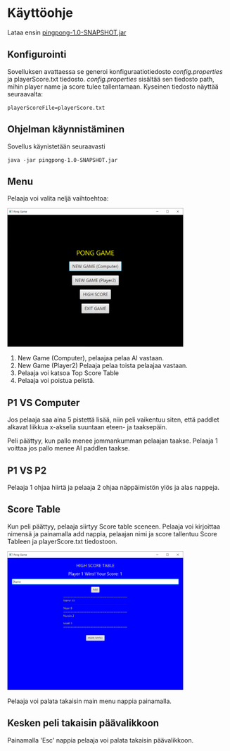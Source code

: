 # Käyttöohje

Lataa ensin [pingpong-1.0-SNAPSHOT.jar](https://github.com/Sinecos/ot-harjoitustyo/releases/tag/loppupalautus)

## Konfigurointi

Sovelluksen avattaessa se generoi konfiguraatiotiedosto _config.properties_ ja playerScore.txt tiedosto. _config.properties_ sisältää sen tiedosto path, mihin player name ja score tulee tallentamaan. Kyseinen tiedosto näyttää seuraavalta:

```
playerScoreFile=playerScore.txt
```

## Ohjelman käynnistäminen

Sovellus käynistetään seuraavasti

```
java -jar pingpong-1.0-SNAPSHOT.jar
```

## Menu

Pelaaja voi valita neljä vaihtoehtoa:

<img src="https://github.com/Sinecos/ot-harjoitustyo/blob/master/pingpong/dokumentaatio/kuvat/menu.png" width="400">

1. New Game (Computer), pelaajaa pelaa AI vastaan. 
2. New Game (Player2) Pelaaja pelaa toista pelaajaa vastaan.
3. Pelaaja voi katsoa Top Score Table
4. Pelaaja voi poistua pelistä.

## P1 VS Computer

Jos pelaaja saa aina 5 pistettä lisää, niin peli vaikentuu siten, että paddlet alkavat liikkua x-akselia suuntaan eteen- ja taaksepäin.

Peli päättyy, kun pallo menee jommankumman pelaajan taakse. Pelaaja 1 voittaa jos pallo menee AI paddlen taakse.

## P1 VS P2

Pelaaja 1 ohjaa hiirtä ja pelaaja 2 ohjaa näppäimistön ylös ja alas nappeja.

## Score Table

Kun peli päättyy, pelaaja siirtyy Score table sceneen. Pelaaja voi kirjoittaa nimensä ja painamalla add nappia, pelaajan nimi ja score tallentuu Score Tableen ja playerScore.txt tiedostoon.

<img src="https://github.com/Sinecos/ot-harjoitustyo/blob/master/pingpong/dokumentaatio/kuvat/score.png" width="400">

Pelaaja voi palata takaisin main menu nappia painamalla.

## Kesken peli takaisin päävalikkoon

Painamalla 'Esc' nappia pelaaja voi palata takaisin päävalikkoon.
